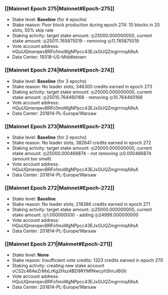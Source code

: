 ### [[Mainnet Epoch 275|Mainnet#Epoch-275]]
* Stake level: **Baseline** (for 4 epochs)
* Stake reason: Poor block production during epoch 274: 10 blocks in 20 slots, 50% skip rate
* Staking activity: target stake amount: ◎25000.000000000, current stake amount: ◎25011.765875519 - removing ◎11.765875519
* Vote account address: HQuUQmerqwvBRFo1moWgNPpcc43EJxGUQZmgrrmqA9sA
* Data Center: 19318-US-Middletown
### [[Mainnet Epoch 274|Mainnet#Epoch-274]]
* Stake level: **Baseline** (for 3 epochs)
* Stake reason: No leader slots; 346300 credits earned in epoch 273
* Staking activity: target stake amount: ◎25000.000000000, current stake amount: ◎25010.764460168 - removing ◎10.764460168
* Vote account address: HQuUQmerqwvBRFo1moWgNPpcc43EJxGUQZmgrrmqA9sA
* Data Center: 201814-PL-Europe/Warsaw
### [[Mainnet Epoch 273|Mainnet#Epoch-273]]
* Stake level: **Baseline** (for 2 epochs)
* Stake reason: No leader slots; 382641 credits earned in epoch 272
* Staking activity: target stake amount: ◎25000.000000000, current stake amount: ◎25000.000466874 - not removing ◎0.000466874 (amount too small)
* Vote account address: HQuUQmerqwvBRFo1moWgNPpcc43EJxGUQZmgrrmqA9sA
* Data Center: 201814-PL-Europe/Warsaw
### [[Mainnet Epoch 272|Mainnet#Epoch-272]]
* Stake level: **Baseline**
* Stake reason: No leader slots; 218386 credits earned in epoch 271
* Staking activity: target stake amount: ◎25000.000000000, current stake amount: ◎1.000000000 - adding ◎24999.000000000
* Vote account address: HQuUQmerqwvBRFo1moWgNPpcc43EJxGUQZmgrrmqA9sA
* Data Center: 201814-PL-Europe/Warsaw
### [[Mainnet Epoch 271|Mainnet#Epoch-271]]
* Stake level: **None**
* Stake reason: Insufficient vote credits: 1323 credits earned in epoch 270
* Staking activity: creating new stake account oCS2c46AeZrMxLrKg2Hsz4BD9RYMfNwcyhShnJi6Gti
* Vote account address: HQuUQmerqwvBRFo1moWgNPpcc43EJxGUQZmgrrmqA9sA
* Data Center: 201814-PL-Europe/Warsaw
